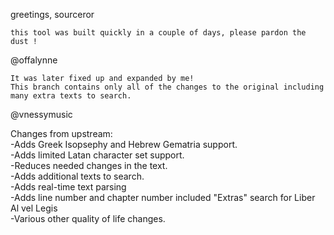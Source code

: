 greetings, sourceror

    this tool was built quickly in a couple of days, please pardon the dust !

@offalynne

    It was later fixed up and expanded by me!
    This branch contains only all of the changes to the original including many extra texts to search.

@vnessymusic


Changes from upstream:  
-Adds Greek Isopsephy and Hebrew Gematria support.  
-Adds limited Latan character set support.  
-Reduces needed changes in the text.  
-Adds additional texts to search.  
-Adds real-time text parsing  
-Adds line number and chapter number included "Extras" search for Liber Al vel Legis  
-Various other quality of life changes.
